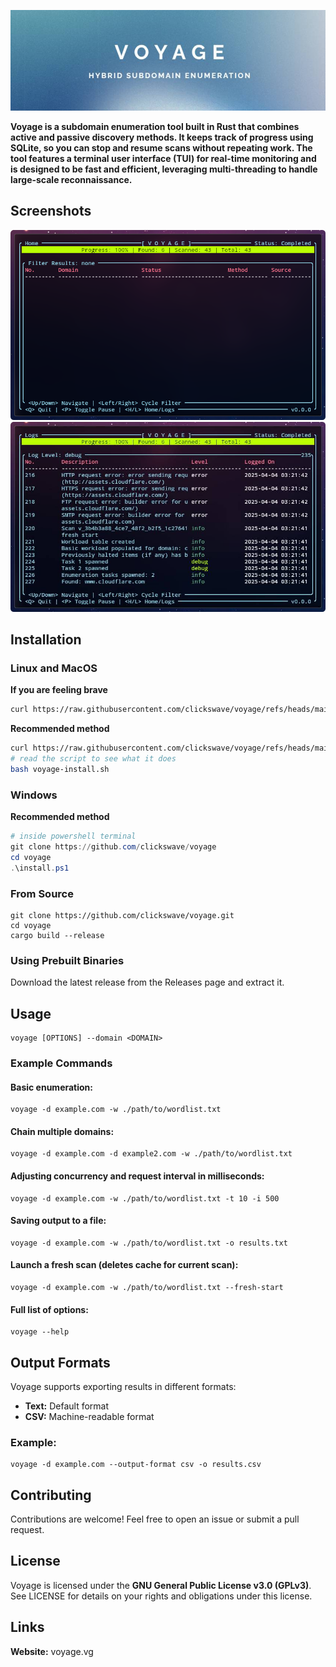 ![Voyage](https://github.com/clickswave/voyage/blob/main/readme-cover.png?raw=true)

**Voyage is a subdomain enumeration tool built in Rust that combines active and passive discovery methods. It keeps track of progress using SQLite, so you can stop and resume scans without repeating work. The tool features a terminal user interface (TUI) for real-time monitoring and is designed to be fast and efficient, leveraging multi-threading to handle large-scale reconnaissance.**



## Screenshots
![Voyage SS1](https://github.com/clickswave/voyage/blob/main/voyage-ss1.png?raw=true)
![Voyage SS2](https://github.com/clickswave/voyage/blob/main/voyage-ss2.png?raw=true)

## Installation

### Linux and MacOS
**If you are feeling brave**
```bash
curl https://raw.githubusercontent.com/clickswave/voyage/refs/heads/main/install.sh | bash
```
**Recommended method**
```bash
curl https://raw.githubusercontent.com/clickswave/voyage/refs/heads/main/install.sh -o voyage-install.sh
# read the script to see what it does
bash voyage-install.sh
```

### Windows
**Recommended method**
```powershell
# inside powershell terminal
git clone https://github.com/clickswave/voyage
cd voyage
.\install.ps1
```

### From Source

```
git clone https://github.com/clickswave/voyage.git
cd voyage
cargo build --release
```

### Using Prebuilt Binaries

Download the latest release from the Releases page and extract it.

## Usage

```
voyage [OPTIONS] --domain <DOMAIN>
```

### Example Commands

#### Basic enumeration:
```
voyage -d example.com -w ./path/to/wordlist.txt
```

#### Chain multiple domains:
```
voyage -d example.com -d example2.com -w ./path/to/wordlist.txt
```

#### Adjusting concurrency and request interval in milliseconds:
```
voyage -d example.com -w ./path/to/wordlist.txt -t 10 -i 500 
```

#### Saving output to a file:
```
voyage -d example.com -w ./path/to/wordlist.txt -o results.txt
```

#### Launch a fresh scan (deletes cache for current scan):
```
voyage -d example.com -w ./path/to/wordlist.txt --fresh-start
```

#### Full list of options:
```
voyage --help
```

## Output Formats

Voyage supports exporting results in different formats:
* **Text:** Default format
* **CSV:** Machine-readable format

### Example:

```
voyage -d example.com --output-format csv -o results.csv
```

## Contributing

Contributions are welcome! Feel free to open an issue or submit a pull request.

## License

Voyage is licensed under the **GNU General Public License v3.0 (GPLv3)**. See LICENSE for details on your rights and obligations under this license.

## Links

**Website:** voyage.vg
